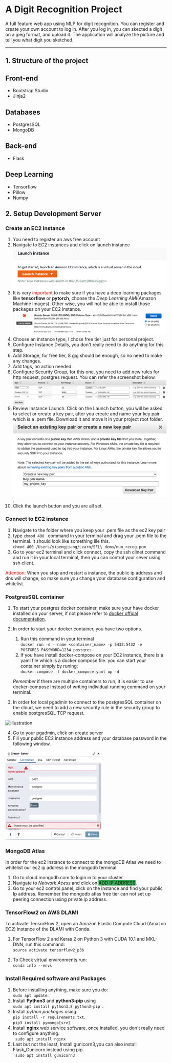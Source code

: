 # A Digit Recognition Project
A full feature web app using MLP for digit recognition. You can register and create your own account to log in. After you log in, you can skected a digit on a jpeg format, and upload it. The application will analyze the picture and tell you what digit you sketched.
<hr>

## 1. Structure of the project
## Front-end
- Bootstrap Studio
- Jinja2
## Databases
- PostgresSQL
- MongoDB
## Back-end
- Flask
## Deep Learning
- Tensorflow
- Pillow
- Numpy



##  2. Setup Development Server
### Create an EC2 instance 
1. You need to register an aws free account
2. Navigate to EC2 instances and click on launch instance![](readme_img/2021-06-27-22-07-36.png)
3. It is very <span style="color:red">important</span> to make sure if you have a deep learning packages like **tensorflow** or **pytorch**, choose the *Deep Learning AMI*(Amazon Machine Images). Other wise, you will not be able to install those packages on your EC2 instance.![](readme_img/2021-06-27-22-14-15.png)
4. Choose an instance type, I chose free tier just for personal project.
5. Configure Instance Details, you don't really need to do anything for this step.
6. Add Storage, for free tier, 8 gig should be enough, so no need to make any changes.
7. Add tags, no action needed.
8. Configure Security Group, for this one, you need to add new rules for http request, postgres request. You can refer the screenshot below.![](readme_img/2021-06-27-22-29-08.png) 
9. Review Instance Launch. Click on the Launch button, you will be asked to select or create a key pair, after you create and name your key pair which is a .pem file. Download it and move it in your project root folder.![](readme_img/2021-06-27-22-26-36.png).
10. Click the launch button and you are all set.


### Connect to EC2 instance
1. Navigate to the folder where you keep your .pem file as the ec2 key pair
2. type `chmod 400 ` command in your terminal and drag your .pem file to the terminal. it should look like something lile this.\
 `chmod 400 /Users/yipengjiang/Learn/SFL\ demo/num_recog.pem`
3. Go to your ec2 terminal and click connect, copy the ssh clinet command and run it in your local terminal, then you can control your sever using ssh client. 

<span style="color:red">Attention: </span> When you stop and restart a instance, the public ip address and dns will change, so make sure you change your database configuration and whitelist.


### PostgresSQL container
1. To start your postgres docker container, make sure your have docker installed on your server, if not please refer to [docker offical documentation](https://www.walmart.com/registry/baby/c5dbbe58-62cc-4eed-b872-696496ac10ff).

2. In order to start your docker container, you have two options.
    1. Run this command in your terminal\
    `docker run -d --name <container_name> -p 5432:5432 -e POSTGRES_PASSWORD=1234 postgres`
    2. If you have install docker-compose on your EC2 instance, there is a yaml file which is a docker compose file. you can start your container simply by runing:\
    `docker-compose -f docker_compose.yaml up -d`
    
    *Remember* if there are multiple containers to run, it is easier to use docker-compose instead of writing individual running command on your terminal.
3. In order for local pgadmin to connect to the postgresSQL container on the cloud, we need to add a new security rule in the security group to enable postgresSQL TCP request.

<img src="https://i.stack.imgur.com/GLWwb.png" alt="illustration" width="400"/>

4. Go to your pgadmin, click on create server
5. Fill your public EC2 instance address and your database password in the following window. 

<img src="readme_img/2021-06-27-20-21-32.png" alt="illustration" width="300"/>

### MongoDB Atlas
In order for the ec2 instance to connect to the mongoDB Atlas we need to whitelist our ec2 ip address in the mongodb terminal.

1. Go to cloud.mongodb.com to login in to your cluster
2. Navigate to *Network Acess* and click on <span style="background-color: #32a852">ADD IP ADDRESS</span>.
3. Go to your ec2 control panel, click on the instance and find your public Ip address. Remember the mongodb atlas free tier can not set up peering connection using private ip address. 
 

### TensorFlow2 on AWS DLAMI 
To activate TensorFlow 2, open an Amazon Elastic Compute Cloud (Amazon EC2) instance of the DLAMI with Conda.

1. For TensorFlow 2 and Keras 2 on Python 3 with CUDA 10.1 and MKL-DNN, run this command:\
`source activate tensorflow2_p36`

2. To Check virtual environments run:\
`conda info --envs`

### Install Required software and Packages
1. Before installing anything, make sure you do:\
`sudo apt update`.
1. Install **Python3** and **python3-pip** using\
 `sudo apt install python3.8 python3-pip `.
1. Install *python packages* using:\
`pip install -r requirements.txt`.\
`pip3 install pymongo[srv]`
1. Install **nginx** web service software, once installed, you don't really need to configure anything.\
` sudo apt install nginx`
1. Last but not the least, Install gunicorn3,you can also install Flask_Gunicorn instead using pip. \
` sudo apt install gunicorn3` 

